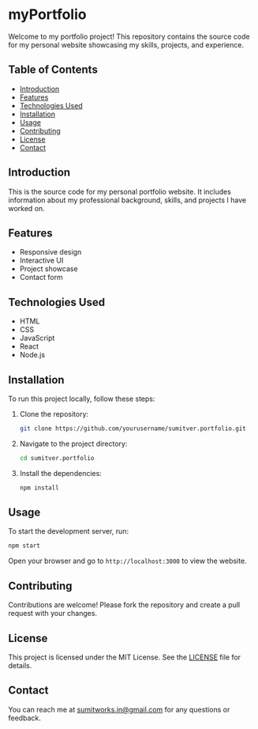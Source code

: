# myPortfolio

Welcome to my portfolio project! This repository contains the source code for my personal website showcasing my skills, projects, and experience.

## Table of Contents

- [Introduction](#introduction)
- [Features](#features)
- [Technologies Used](#technologies-used)
- [Installation](#installation)
- [Usage](#usage)
- [Contributing](#contributing)
- [License](#license)
- [Contact](#contact)

## Introduction

This is the source code for my personal portfolio website. It includes information about my professional background, skills, and projects I have worked on.

## Features

- Responsive design
- Interactive UI
- Project showcase
- Contact form

## Technologies Used

- HTML
- CSS
- JavaScript
- React
- Node.js

## Installation

To run this project locally, follow these steps:

1. Clone the repository:
    ```bash
    git clone https://github.com/yourusername/sumitver.portfolio.git
    ```
2. Navigate to the project directory:
    ```bash
    cd sumitver.portfolio
    ```
3. Install the dependencies:
    ```bash
    npm install
    ```

## Usage

To start the development server, run:
```bash
npm start
```
Open your browser and go to `http://localhost:3000` to view the website.

## Contributing

Contributions are welcome! Please fork the repository and create a pull request with your changes.

## License

This project is licensed under the MIT License. See the [LICENSE](LICENSE) file for details.

## Contact

You can reach me at [sumitworks.in@gmail.com](mailto:sumitworks.in@gmail.com) for any questions or feedback.
